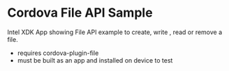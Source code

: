 Cordova File API Sample
=======================

Intel XDK App showing File API example to create, write , read or remove a file. 
- requires cordova-plugin-file
- must be built as an app and installed on device to test